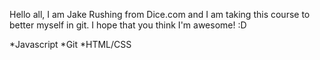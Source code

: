 Hello all, I am Jake Rushing from Dice.com and I am taking this course to better myself in git. I hope that you think I'm awesome! :D

*Javascript
*Git
*HTML/CSS